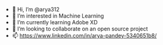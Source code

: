 - 👋 Hi, I’m @arya312
- 👀 I’m interested in Machine Learning
- 🌱 I’m currently learning Adobe XD
- 💞️ I’m looking to collaborate on an open source project
- 📫 https://www.linkedin.com/in/arya-pandey-5340651b8/

<!---
arya312/arya312 is a ✨ special ✨ repository because its `README.md` (this file) appears on your GitHub profile.
You can click the Preview link to take a look at your changes.
--->
